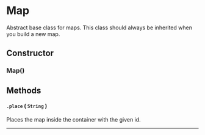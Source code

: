 # Map
Abstract base class for maps. This class should always be inherited when you build a new map.

## Constructor

### Map()

## Methods

#### `.place` ( `String` )
  Places the map inside the container with the given id.

---